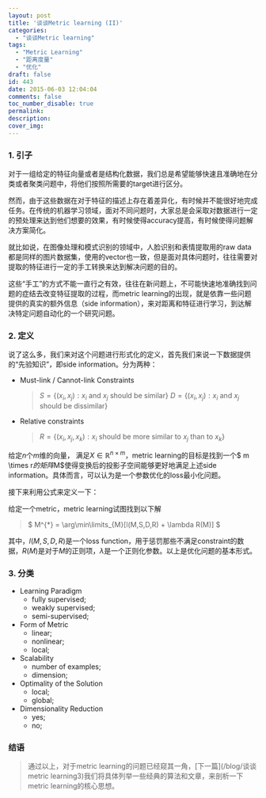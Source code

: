```yaml
---
layout: post
title: '谈谈Metric learning (II)'
categories:
  - "谈谈Metric learning"
tags:
  - "Metric Learning"
  - "距离度量"
  - "优化"
draft: false
id: 443
date: 2015-06-03 12:04:04
comments: false
toc_number_disable: true
permalink:
description:
cover_img:
---
```


### 1. 引子

对于一组给定的特征向量或者是结构化数据，我们总是希望能够快速且准确地在分类或者聚类问题中，将他们按照所需要的target进行区分。

然而，由于这些数据在对于特征的描述上存在着差异化，有时候并不能很好地完成任务。在传统的机器学习领域，面对不同问题时，大家总是会采取对数据进行一定的预处理来达到他们想要的效果，有时候使得accuracy提高，有时候使得问题解决方案简化。

就比如说，在图像处理和模式识别的领域中，人脸识别和表情提取用的raw data都是同样的图片数据集，使用的vector也一致，但是面对具体问题时，往往需要对提取的特征进行一定的手工转换来达到解决问题的目的。

这些“手工”的方式不能一直行之有效，往往在新问题上，不可能快速地准确找到问题的症结去改变特征提取的过程，而metric learning的出现，就是依靠一些问题提供的真实的额外信息（side information），来对距离和特征进行学习，到达解决特定问题自动化的一个研究问题。

### 2. 定义

说了这么多，我们来对这个问题进行形式化的定义，首先我们来说一下数据提供的“先验知识”，即side information。分为两种：

* Must-link / Cannot-link Constraints
  > $S = \{ (x_i, x_j) : x_i\text{ and }x_j\text{ should be similar} \}$
  > $D = \{ (x_i, x_j) : x_i\text{ and }x_j\text{ should be dissimilar} \}$

* Relative constraints
  > $R = \{ (x_i, x_j, x_k) : x_i\text{ should be more similar to }x_j\text{ than to }x_k \}$

给定$n$个$m$维的向量， 满足$X \in \mathbb{R}^{n \times m}$，metric learning的目标是找到一个$ m \times r$的矩阵$M$使得变换后的投影子空间能够更好地满足上述side information。具体而言，可以认为是一个参数优化的loss最小化问题。

接下来利用公式来定义一下：

给定一个metric，metric learning试图找到以下解

> $ M^{*} = \arg\min\limits_{M}[l(M,S,D,R) + \lambda R(M)] $

其中，$l(M,S,D,R)$是一个loss function，用于惩罚那些不满足constraint的数据，$R(M)$是对于$M$的正则项，$\lambda$是一个正则化参数。以上是优化问题的基本形式。

### 3. 分类

* Learning Paradigm
  * fully supervised;
  * weakly supervised;
  * semi-supervised;
* Form of Metric
  * linear;
  * nonlinear;
  * local;
* Scalability
  * number of examples;
  * dimension;
* Optimality of the Solution
  * local;
  * global;
* Dimensionality Reduction
  * yes;
  * no;

### 结语

> 通过以上，对于metric learning的问题已经窥其一角，[下一篇](/blog/谈谈metric learning3)我们将具体列举一些经典的算法和文章，来剖析一下metric learning的核心思想。
